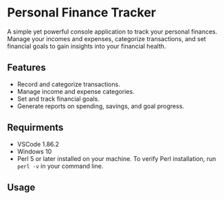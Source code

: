 # Personal Finance Tracker

A simple yet powerful console application to track your personal finances. Manage your incomes and expenses, categorize transactions, and set financial goals to gain insights into your financial health.

## Features

- Record and categorize transactions.
- Manage income and expense categories.
- Set and track financial goals.
- Generate reports on spending, savings, and goal progress.

## Requirments

- VSCode 1.86.2
- Windows 10
- Perl 5 or later installed on your machine. To verify Perl installation, run `perl -v` in your command line.

## Usage